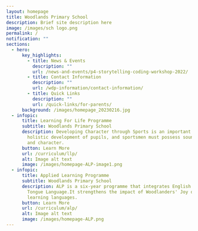```yaml
---
layout: homepage
title: Woodlands Primary School
description: Brief site description here
image: /images/sch logo.png
permalink: /
notification: ""
sections:
  - hero:
      key_highlights:
        - title: News & Events
          description: ""
          url: /news-and-events/p4-storytelling-coding-workshop-2022/
        - title: Contact Information
          description: ""
          url: /wdp-information/contact-information/
        - title: Quick Links
          description: ""
          url: /quick-links/for-parents/
      background: /images/homepage_20230216.jpg
  - infopic:
      title: Learning For Life Programme
      subtitle: Woodlands Primary School
      description: Developing Character through Sports is an important component of
        holistic development of pupils, and sportsmen must possess sound values
        and character.
      button: Learn More
      url: /curriculum/llp/
      alt: Image alt text
      image: /images/homepage-ALP-image1.png
  - infopic:
      title: Applied Learning Programme
      subtitle: Woodlands Primary School
      description: ALP is a six-year programme that integrates English and Mother
        Tongue Language.It strengthens the impact of Woodlanders' Joy of
        learning languages.
      button: Learn More
      url: /curriculum/alp/
      alt: Image alt text
      image: /images/homepage-ALP.png
---
```

